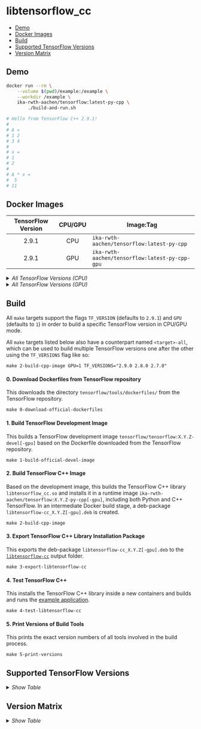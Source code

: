 # libtensorflow_cc

- [Demo](#demo)
- [Docker Images](#docker-images)
- [Build](#build)
- [Supported TensorFlow Versions](#supported-tensorflow-versions)
- [Version Matrix](#version-matrix)


## Demo

```bash
docker run --rm \
    --volume $(pwd)/example:/example \
    --workdir /example \
    ika-rwth-aachen/tensorflow:latest-py-cpp \
        ./build-and-run.sh

# Hello from TensorFlow C++ 2.9.1!
#
# A = 
# 1 2
# 3 4
#
# x = 
# 1
# 2
#
# A * x = 
#  5
# 11
```

## Docker Images

| TensorFlow Version | CPU/GPU | Image:Tag |
| :---: | :---: | --- |
| 2.9.1 | CPU | `ika-rwth-aachen/tensorflow:latest-py-cpp` |
| 2.9.1 | GPU | `ika-rwth-aachen/tensorflow:latest-py-cpp-gpu` |

<details>
<summary><i>All TensorFlow Versions (CPU)</i></summary>

| TensorFlow Version | Image:Tag |
| :---: | --- |
| latest | `ika-rwth-aachen/tensorflow:latest-py-cpp` |
| 2.9.1 | `ika-rwth-aachen/tensorflow:2.9.1-py-cpp` |
| 2.9.0 | `ika-rwth-aachen/tensorflow:2.9.0-py-cpp` |
| 2.8.2 | `ika-rwth-aachen/tensorflow:2.8.2-py-cpp` |
| 2.8.1 | `ika-rwth-aachen/tensorflow:2.8.1-py-cpp` |
| 2.8.0 | `ika-rwth-aachen/tensorflow:2.8.0-py-cpp` |
| 2.7.3 | `ika-rwth-aachen/tensorflow:2.7.3-py-cpp` |
| 2.7.2 | `ika-rwth-aachen/tensorflow:2.7.2-py-cpp` |
| 2.7.1 | `ika-rwth-aachen/tensorflow:2.7.1-py-cpp` |
| 2.7.0 | `ika-rwth-aachen/tensorflow:2.7.0-py-cpp` |
| 2.6.1 | `ika-rwth-aachen/tensorflow:2.6.1-py-cpp` |
| 2.6.0 | `ika-rwth-aachen/tensorflow:2.6.0-py-cpp` |
| 2.5.1 | `ika-rwth-aachen/tensorflow:2.5.1-py-cpp` |
| 2.5.0 | `ika-rwth-aachen/tensorflow:2.5.0-py-cpp` |
| 2.4.3 | `ika-rwth-aachen/tensorflow:2.4.3-py-cpp` |
| 2.4.2 | `ika-rwth-aachen/tensorflow:2.4.2-py-cpp` |
| 2.4.1 | `ika-rwth-aachen/tensorflow:2.4.1-py-cpp` |
| 2.4.0 | `ika-rwth-aachen/tensorflow:2.4.0-py-cpp` |
| 2.3.4 | `ika-rwth-aachen/tensorflow:2.3.4-py-cpp` |
| 2.3.3 | `ika-rwth-aachen/tensorflow:2.3.3-py-cpp` |
| 2.3.2 | `ika-rwth-aachen/tensorflow:2.3.2-py-cpp` |
| 2.3.1 | `ika-rwth-aachen/tensorflow:2.3.1-py-cpp` |
| 2.3.0 | `ika-rwth-aachen/tensorflow:2.3.0-py-cpp` |
| 2.0.4 | `ika-rwth-aachen/tensorflow:2.0.4-py-cpp` |
| 2.0.3 | `ika-rwth-aachen/tensorflow:2.0.3-py-cpp` |
| 2.0.1 | `ika-rwth-aachen/tensorflow:2.0.1-py-cpp` |
| 2.0.0 | `ika-rwth-aachen/tensorflow:2.0.0-py-cpp` |

</details>

<details>
<summary><i>All TensorFlow Versions (GPU)</i></summary>

| TensorFlow Version | Image:Tag |
| :---: | --- |
| latest | `ika-rwth-aachen/tensorflow:latest-py-cpp-gpu` |
| 2.9.1 | `ika-rwth-aachen/tensorflow:2.9.1-py-cpp-gpu` |
| 2.9.0 | `ika-rwth-aachen/tensorflow:2.9.0-py-cpp-gpu` |
| 2.8.2 | `ika-rwth-aachen/tensorflow:2.8.2-py-cpp-gpu` |
| 2.8.1 | `ika-rwth-aachen/tensorflow:2.8.1-py-cpp-gpu` |
| 2.8.0 | `ika-rwth-aachen/tensorflow:2.8.0-py-cpp-gpu` |
| 2.7.3 | `ika-rwth-aachen/tensorflow:2.7.3-py-cpp-gpu` |
| 2.7.2 | `ika-rwth-aachen/tensorflow:2.7.2-py-cpp-gpu` |
| 2.7.1 | `ika-rwth-aachen/tensorflow:2.7.1-py-cpp-gpu` |
| 2.7.0 | `ika-rwth-aachen/tensorflow:2.7.0-py-cpp-gpu` |

</details>


## Build

All `make` targets support the flags `TF_VERSION` (defaults to `2.9.1`) and `GPU` (defaults to `1`) in order to build a specific TensorFlow version in CPU/GPU mode.

All `make` targets listed below also have a counterpart named `<target>-all`, which can be used to build multiple TensorFlow versions one after the other using the `TF_VERSIONS` flag like so:

```shell
make 2-build-cpp-image GPU=1 TF_VERSIONS="2.9.0 2.8.0 2.7.0"
```

#### 0. Download Dockerfiles from TensorFlow repository

This downloads the directory `tensorflow/tools/dockerfiles/` from the TensorFlow repository.

```shell
make 0-download-official-dockerfiles
```

#### 1. Build TensorFlow Development Image

This builds a TensorFlow development image `tensorflow/tensorflow:X.Y.Z-devel[-gpu]` based on the Dockerfile downloaded from the TensorFlow repository.

```shell
make 1-build-official-devel-image
```

#### 2. Build TensorFlow C++ Image

Based on the development image, this builds the TensorFlow C++ library `libtensorflow_cc.so` and installs it in a runtime image `ika-rwth-aachen/tensorflow:X.Y.Z-py-cpp[-gpu]`, including both Python and C++ TensorFlow. In an intermediate Docker build stage, a deb-package `libtensorflow-cc_X.Y.Z[-gpu].deb` is created.

```shell
make 2-build-cpp-image
```

#### 3. Export TensorFlow C++ Library Installation Package

This exports the deb-package `libtensorflow-cc_X.Y.Z[-gpu].deb` to the [`libtensorflow-cc`](libtensorflow-cc/) output folder.

```shell
make 3-export-libtensorflow-cc
```

#### 4. Test TensorFlow C++

This installs the TensorFlow C++ library inside a new containers and builds and runs the [example application](example/).

```shell
make 4-test-libtensorflow-cc
```

#### 5. Print Versions of Build Tools

This prints the exact version numbers of all tools involved in the build process.

```shell
make 5-print-versions
```

## Supported TensorFlow Versions

<details>
<summary><i>Show Table</i></summary>

| Version | 1. (CPU) | 2. (CPU) | 4. (CPU) | 1. (GPU) | 2. (GPU) | 4. (GPU) | Notes |
| :---: | :---: | :---: | :---: | :---: | :---: | :---: | --- |
| 2.9.1 | :white_check_mark: | :white_check_mark: | :white_check_mark: | :white_check_mark: | :white_check_mark: | :white_check_mark: |  |
| 2.9.0 | :white_check_mark: | :white_check_mark: | :white_check_mark: | :white_check_mark: | :white_check_mark: | :white_check_mark: |  |
| 2.8.2 | :white_check_mark: | :white_check_mark: | :white_check_mark: | :white_check_mark: | :white_check_mark: | :white_check_mark: |  |
| 2.8.1 | :white_check_mark: | :white_check_mark: | :white_check_mark: | :white_check_mark: | :white_check_mark: | :white_check_mark: |  |
| 2.8.0 | :white_check_mark: | :white_check_mark: | :white_check_mark: | :white_check_mark: | :white_check_mark: | :white_check_mark: |  |
| 2.7.3 | :white_check_mark: | :white_check_mark: | :white_check_mark: | :white_check_mark: | :white_check_mark: | :white_check_mark: |  |
| 2.7.2 | :white_check_mark: | :white_check_mark: | :white_check_mark: | :white_check_mark: | :white_check_mark: | :white_check_mark: |  |
| 2.7.1 | :white_check_mark: | :white_check_mark: | :white_check_mark: | :white_check_mark: | :white_check_mark: | :white_check_mark: |  |
| 2.7.0 | :white_check_mark: | :white_check_mark: | :white_check_mark: | :white_check_mark: | :white_check_mark: | :white_check_mark: |  |
| 2.6.5 | :white_check_mark: | :x: | - | :x: | - | - | missing image `tensorflow/tensorflow:2.6.5`; unable to locate `libcudnn7=8.1.0.77-1+cuda11.2` |
| 2.6.4 | :white_check_mark: | :x: | - | :x: | - | - | missing image `tensorflow/tensorflow:2.6.4`; unable to locate `libcudnn7=8.1.0.77-1+cuda11.2` |
| 2.6.3 | :white_check_mark: | :x: | - | :x: | - | - | missing image `tensorflow/tensorflow:2.6.3`; unable to locate `libcudnn7=8.1.0.77-1+cuda11.2` |
| 2.6.2 | :white_check_mark: | :x: | - | :x: | - | - | missing image `tensorflow/tensorflow:2.6.2`; unable to locate `libcudnn7=8.1.0.77-1+cuda11.2` |
| 2.6.1 | :white_check_mark: | :white_check_mark: | :white_check_mark: | :x: | - | - | unable to locate `libcudnn7=8.1.0.77-1+cuda11.2` |
| 2.6.0 | :white_check_mark: | :white_check_mark: | :white_check_mark: | :x: | - | - | unable to locate `libcudnn7=8.1.0.77-1+cuda11.2` |
| 2.5.3 | :white_check_mark: | :x: | - | :x: | - | - | missing image `tensorflow/tensorflow:2.5.3`; unable to locate `libcudnn7=8.1.0.77-1+cuda11.2` |
| 2.5.2 | :white_check_mark: | :x: | - | :x: | - | - | missing image `tensorflow/tensorflow:2.5.2`; unable to locate `libcudnn7=8.1.0.77-1+cuda11.2` |
| 2.5.1 | :white_check_mark: | :white_check_mark: | :white_check_mark: | :x: | - | - | unable to locate `libcudnn7=8.1.0.77-1+cuda11.2` |
| 2.5.0 | :white_check_mark: | :white_check_mark: | :white_check_mark: | :x: | - | - | unable to locate `libcudnn7=8.1.0.77-1+cuda11.2` |
| 2.4.4 | :white_check_mark: | :x: | - | :x: | - | - | missing image `tensorflow/tensorflow:2.4.4`; unable to locate `libcudnn7=8.0.4.30-1+cuda11.0` |
| 2.4.3 | :white_check_mark: | :white_check_mark: | :white_check_mark: | :x: | - | - | unable to locate `libcudnn7=8.0.4.30-1+cuda11.0` |
| 2.4.2 | :white_check_mark: | :white_check_mark: | :white_check_mark: | :x: | - | - | unable to locate `libcudnn7=8.0.4.30-1+cuda11.0` |
| 2.4.1 | :white_check_mark: | :white_check_mark: | :white_check_mark: | :x: | - | - | unable to locate `libcudnn7=8.0.4.30-1+cuda11.0` |
| 2.4.0 | :white_check_mark: | :white_check_mark: | :white_check_mark: | :x: | - | - | unable to locate `libcudnn7=8.0.4.30-1+cuda11.0` |
| 2.3.4 | :white_check_mark: | :white_check_mark: | :white_check_mark: | :x: | - | - | unable to locate `libcudnn7=7.6.4.38-1+cuda10.1` |
| 2.3.3 | :white_check_mark: | :white_check_mark: | :white_check_mark: | :x: | - | - | unable to locate `libcudnn7=7.6.4.38-1+cuda10.1` |
| 2.3.2 | :white_check_mark: | :white_check_mark: | :white_check_mark: | :x: | - | - | unable to locate `libcudnn7=7.6.4.38-1+cuda10.1` |
| 2.3.1 | :white_check_mark: | :white_check_mark: | :white_check_mark: | :x: | - | - | unable to locate `libcudnn7=7.6.4.38-1+cuda10.1` |
| 2.3.0 | :white_check_mark: | :white_check_mark: | :white_check_mark: | :x: | - | - | unable to locate `libcudnn7=7.6.4.38-1+cuda10.1` |
| 2.2.3 | :white_check_mark: | :x: | - | :x: | - | - | no module named `numpy`; unable to locate `libcudnn7=7.6.4.38-1+cuda10.1` |
| 2.2.2 | :white_check_mark: | :x: | - | :x: | - | - | no module named `numpy`; unable to locate `libcudnn7=7.6.4.38-1+cuda10.1` |
| 2.2.1 | :white_check_mark: | :x: | - | :x: | - | - | no module named `numpy`; unable to locate `libcudnn7=7.6.4.38-1+cuda10.1` |
| 2.2.0 | :white_check_mark: | :x: | - | :x: | - | - | no module named `numpy`; unable to locate `libcudnn7=7.6.4.38-1+cuda10.1` |
| 2.1.4 | :white_check_mark: | :x: | - | :x: | - | - | no module named `numpy`; unable to locate `libcudnn7=7.6.2.24-1+cuda10.0` |
| 2.1.3 | :white_check_mark: | :x: | - | :x: | - | - | no module named `numpy`; unable to locate `libcudnn7=7.6.2.24-1+cuda10.0` |
| 2.1.2 | :white_check_mark: | :x: | - | :x: | - | - | no module named `numpy`; unable to locate `libcudnn7=7.6.2.24-1+cuda10.0` |
| 2.1.1 | :white_check_mark: | :x: | - | :x: | - | - | no module named `numpy`; unable to locate `libcudnn7=7.6.2.24-1+cuda10.0` |
| 2.1.0 | :white_check_mark: | :x: | - | :x: | - | - | no module named `numpy`; unable to locate `libcudnn7=7.6.2.24-1+cuda10.0` |
| 2.0.4 | :white_check_mark: | :white_check_mark: | :white_check_mark: | :x: | - | - | unable to locate `libcudnn7=7.6.2.24-1+cuda10.0` |
| 2.0.3 | :white_check_mark: | :white_check_mark: | :white_check_mark: | :x: | - | - | unable to locate `libcudnn7=7.6.2.24-1+cuda10.0` |
| 2.0.2 | :white_check_mark: | :x: | - | :x: | - | - | missing image `tensorflow/tensorflow:2.0.2`; unable to locate `libcudnn7=7.6.2.24-1+cuda10.0` |
| 2.0.1 | :white_check_mark: | :white_check_mark: | :white_check_mark: | :x: | - | - | unable to locate `libcudnn7=7.6.2.24-1+cuda10.0` |
| 2.0.0 | :white_check_mark: | :white_check_mark: | :white_check_mark: | :x: | - | - | unable to locate `libcudnn7=7.6.2.24-1+cuda10.0` |

</details>


## Version Matrix

<details>
<summary><i>Show Table</i></summary>

| TensorFlow | Architecture | Ubuntu | GCC | Bazel | Python | protobuf | CUDA | cuDNN | TensorRT |
| --- | --- | --- | --- | --- | --- | --- | --- | --- | --- |
| 2.9.1 | x86_64 | 20.04 | 9.4.0 | 5.3.0 | 3.8.10 | 3.9.2 | 11.2.152 | 8.1.0 | 7.2.2 |
| 2.9.0 | x86_64 | 20.04 | 9.4.0 | 5.3.0 | 3.8.10 | 3.9.2 | 11.2.152 | 8.1.0 | 7.2.2 |
| 2.8.2 | x86_64 | 20.04 | 9.4.0 | 4.2.1 | 3.8.10 | 3.9.2 | 11.2.152 | 8.1.0 | 7.2.2 |
| 2.8.1 | x86_64 | 20.04 | 9.4.0 | 4.2.1 | 3.8.10 | 3.9.2 | 11.2.152 | 8.1.0 | 7.2.2 |
| 2.8.0 | x86_64 | 20.04 | 9.4.0 | 4.2.1 | 3.8.10 | 3.9.2 | 11.2.152 | 8.1.0 | 7.2.2 |
| 2.7.3 | x86_64 | 20.04 | 9.4.0 | 3.7.2 | 3.8.10 | 3.9.2 | 11.2.152 | 8.1.0 | 8.0.0 |
| 2.7.2 | x86_64 | 20.04 | 9.4.0 | 3.7.2 | 3.8.10 | 3.9.2 | 11.2.152 | 8.1.0 | 8.0.0 |
| 2.7.1 | x86_64 | 20.04 | 9.4.0 | 3.7.2 | 3.8.10 | 3.9.2 | 11.2.152 | 8.1.0 | 8.0.0 |
| 2.7.0 | x86_64 | 20.04 | 9.4.0 | 3.7.2 | 3.8.10 | 3.9.2 | 11.2.152 | 8.1.0 | 8.0.0 |
| 2.6.5 | x86_64 | 18.04 | 7.5.0 | 3.7.2 | 3.6.9 | 3.9.2 | - | - | - |
| 2.6.4 | x86_64 | 18.04 | 7.5.0 | 3.7.2 | 3.6.9 | 3.9.2 | - | - | - |
| 2.6.3 | x86_64 | 18.04 | 7.5.0 | 3.7.2 | 3.6.9 | 3.9.2 | - | - | - |
| 2.6.2 | x86_64 | 18.04 | 7.5.0 | 3.7.2 | 3.6.9 | 3.9.2 | - | - | - |
| 2.6.1 | x86_64 | 18.04 | 7.5.0 | 3.7.2 | 3.6.9 | 3.9.2 | - | - | - |
| 2.6.0 | x86_64 | 18.04 | 7.5.0 | 3.7.2 | 3.6.9 | 3.9.2 | - | - | - |
| 2.5.3 | x86_64 | 18.04 | 7.5.0 | 3.7.2 | 3.6.9 | 3.9.2 | - | - | - |
| 2.5.2 | x86_64 | 18.04 | 7.5.0 | 3.7.2 | 3.6.9 | 3.9.2 | - | - | - |
| 2.5.1 | x86_64 | 18.04 | 7.5.0 | 3.7.2 | 3.6.9 | 3.9.2 | - | - | - |
| 2.5.0 | x86_64 | 18.04 | 7.5.0 | 3.7.2 | 3.6.9 | 3.9.2 | - | - | - |
| 2.4.4 | x86_64 | 18.04 | 7.5.0 | 3.1.0 | 3.6.9 | 3.9.2 | - | - | - |
| 2.4.3 | x86_64 | 18.04 | 7.5.0 | 3.1.0 | 3.6.9 | 3.9.2 | - | - | - |
| 2.4.2 | x86_64 | 18.04 | 7.5.0 | 3.1.0 | 3.6.9 | 3.9.2 | - | - | - |
| 2.4.1 | x86_64 | 18.04 | 7.5.0 | 3.1.0 | 3.6.9 | 3.9.2 | - | - | - |
| 2.4.0 | x86_64 | 18.04 | 7.5.0 | 3.1.0 | 3.6.9 | 3.9.2 | - | - | - |
| 2.3.4 | x86_64 | 18.04 | 7.5.0 | 3.1.0 | 3.6.9 | 3.9.2 | - | - | - |
| 2.3.3 | x86_64 | 18.04 | 7.5.0 | 3.1.0 | 3.6.9 | 3.9.2 | - | - | - |
| 2.3.2 | x86_64 | 18.04 | 7.5.0 | 3.1.0 | 3.6.9 | 3.9.2 | - | - | - |
| 2.3.1 | x86_64 | 18.04 | 7.5.0 | 3.1.0 | 3.6.9 | 3.9.2 | - | - | - |
| 2.3.0 | x86_64 | 18.04 | 7.5.0 | 3.1.0 | 3.6.9 | 3.9.2 | - | - | - |
| 2.2.3 | x86_64 | 18.04 | 7.5.0 | 2.0.0 | 2.7.17 | 3.8.0 | - | - | - |
| 2.2.2 | x86_64 | 18.04 | 7.5.0 | 2.0.0 | 2.7.17 | 3.8.0 | - | - | - |
| 2.2.1 | x86_64 | 18.04 | 7.5.0 | 2.0.0 | 2.7.17 | 3.8.0 | - | - | - |
| 2.2.0 | x86_64 | 18.04 | 7.5.0 | 2.0.0 | 2.7.17 | 3.8.0 | - | - | - |
| 2.1.4 | x86_64 | 18.04 | 7.5.0 | 0.29.1 | 2.7.17 | 3.8.0 | - | - | - |
| 2.1.3 | x86_64 | 18.04 | 7.5.0 | 0.29.1 | 2.7.17 | 3.8.0 | - | - | - |
| 2.1.2 | x86_64 | 18.04 | 7.5.0 | 0.29.1 | 2.7.17 | 3.8.0 | - | - | - |
| 2.1.1 | x86_64 | 18.04 | 7.5.0 | 0.29.1 | 2.7.17 | 3.8.0 | - | - | - |
| 2.1.0 | x86_64 | 18.04 | 7.5.0 | 0.29.1 | 2.7.17 | 3.8.0 | - | - | - |
| 2.0.4 | x86_64 | 18.04 | 7.5.0 | 0.26.1 | 2.7.17 | 3.8.0 | - | - | - |
| 2.0.3 | x86_64 | 18.04 | 7.5.0 | 0.26.1 | 2.7.17 | 3.8.0 | - | - | - |
| 2.0.2 | x86_64 | 18.04 | 7.5.0 | 0.26.1 | 2.7.17 | 3.8.0 | - | - | - |
| 2.0.1 | x86_64 | 18.04 | 7.5.0 | 0.26.1 | 2.7.17 | 3.8.0 | - | - | - |
| 2.0.0 | x86_64 | 18.04 | 7.5.0 | 0.26.1 | 2.7.17 | 3.8.0 | - | - | - |

</details>
